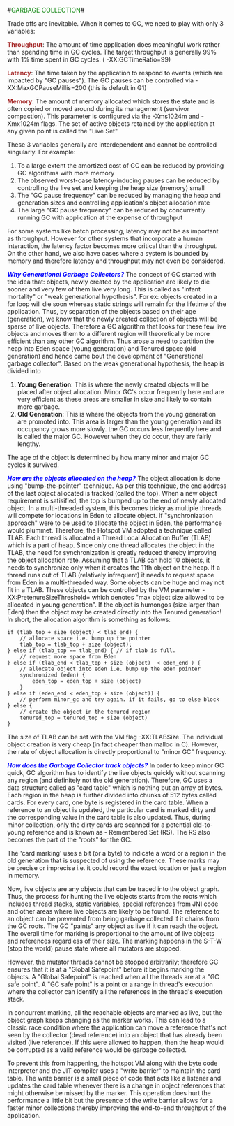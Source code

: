 #<span style="color:green">GARBAGE COLLECTION</span>#

Trade offs are inevitable. When it comes to GC, we need to play with only 3 variables:

<span style="color:brown">**Throughput**</span>: The amount of time application does meaningful work rather than spending time in GC cycles. The target throughput is generally 99% with 1% time spent in GC cycles. ( -XX:GCTimeRatio=99)
 
<span style="color:brown">**Latency**</span>: The time taken by the application to respond to events (which are impacted by "GC pauses"). The GC pauses can be controlled via -XX:MaxGCPauseMillis=200 (this is default in G1)

<span style="color:brown">**Memory**</span>: The amount of memory allocated which stores the state and is often copied or moved around during its management (survivor compaction). This parameter is configured via the -Xms1024m and -Xmx1024m flags. The set of active objects retained by the application at any given point is called the "Live Set"


These 3 variables generally are interdependent and cannot be controlled singularly. For example:

1. To a large extent the amortized cost of GC can be reduced by providing GC algorithms with more memory
2. The observed worst-case latency-inducing pauses can be reduced by controlling the live set and keeping the heap size (memory) small
3. The "GC pause frequency" can be reduced by managing the heap and generation sizes and controlling application's object allocation rate
4. The large "GC pause frequency" can be reduced by concurrently running GC with application at the expense of throughput


For some systems like batch processing, latency may not be as important as throughput. However for other systems that incorporate a human interaction, the latency factor becomes more critical than the throughput. On the other hand, we also have cases where a system is bounded by memory and therefore latency and throughput may not even be considered.

<span style="color:blue">***Why Generational Garbage Collectors?***</span>
The concept of GC started with the idea that: objects, newly created by the application are likely to die sooner and very few of them live very long. This is called as "infant mortality" or "weak generational hypothesis". For ex: objects created in a for loop will die soon whereas static strings will remain for the lifetime of the application. Thus, by separation of the objects based on their age (generation), we know that the newly created collection of objects will be sparse of live objects. Therefore a GC algorithm that looks for these few live objects and moves them to a different region will theoretically be more efficient than any other GC algorithm. Thus arose a need to partition the heap into Eden space (young generation) and Tenured space (old generation) and hence came bout the development of "Generational garbage collector". Based on the weak generational hypothesis, the heap is divided into

1. **Young Generation**: This is where the newly created objects will be placed after object allocation. Minor GC's occur frequently here and are very efficient as these areas are smaller in size and likely to contain more garbage.
2. **Old Generation**: This is where the objects from the young generation are promoted into. This area is larger than the young generation and its occupancy grows more slowly. the GC occurs less frequently here and is called the major GC. However when they do occur, they are fairly lengthy.

The age of the object is determined by how many minor and major GC cycles it survived.

<span style="color:blue">***How are the objects allocated on the heap?***</span>
The object allocation is done using "bump-the-pointer" technique. As per this technique, the end address of the last object allocated is tracked (called the top). When a new object requirement is satisified, the top is bumped up to the end of newly allocated object. In a multi-threaded system, this becomes tricky as multiple threads will compete for locations in Eden to allocate object. If "synchronization approach" were to be used to allocate the object in Eden, the performance would plummet. Therefore, the Hotspot VM adopted a technique called TLAB.
Each thread is allocated a Thread Local Allocation Buffer (TLAB) which is a part of heap. Since only one thread allocates the object in the TLAB, the need for synchronization is greatly reduced thereby improving the object allocation rate. Assuming that a TLAB can hold 10 objects, it needs to synchronize only when it creates the 11th object on the heap. If a thread runs out of TLAB (relatively infrequent) it needs to request space from Eden in a multi-threaded way.
Some objects can be huge and may not fit in a TLAB. These objects can be controlled by the VM parameter -XX:PretenureSizeThreshold=<size> which denotes "max object size allowed to be allocated in young generation". If the object is humongos (size larger than Eden) then the object may be created directly into the Tenured generation!
In short, the allocation algorithm is something as follows:

    if (tlab_top + size (object) < tlab_end) {
        // allocate space i.e. bump up the pointer
        tlab_top = tlab_top + size (object);
    } else if (tlab_top == tlab_end) { // if tlab is full.
        // request more space from Eden
    } else if (tlab_end < tlab_top + size (object)  < eden_end ) {
        // allocate object into eden i.e. bump up the eden pointer
        synchronized (eden) {
            eden_top = eden_top + size (object) 
        }
    } else if (eden_end < eden_top + size (object)) {
        // perform minor_gc and try again. if it fails, go to else block
    } else {
        // create the object in the tenured region
        tenured_top = tenured_top + size (object)
    }


The size of TLAB can be set with the VM flag -XX:TLABSize. The individual object creation is very cheap (in fact cheaper than malloc in C). However, the rate of object allocation is directly proportional to "minor GC" frequency.

<span style="color:blue">***How does the Garbage Collector track objects?***</span>
In order to keep minor GC quick, GC algorithm has to identify the live objects quickly without scanning any region (and definitely not the old generation). Therefore, GC uses a data structure called as "card table" which is nothing but an array of bytes. Each region in the heap is further divided into chunks of 512 bytes called cards. For every card, one byte is registered in the card table. When a reference to an object is updated, the particular card is marked dirty and the corresponding value in the card table is also updated. Thus, during minor collection, only the dirty cards are scanned for a potential old-to-young reference and is known as - Remembered Set (RS). The RS also becomes the part of the "roots" for the GC.

The 'card marking' uses a bit (or a byte) to indicate a word or a region in the old generation that is suspected of using the reference. These marks may be precise or imprecise i.e. it could record the exact location or just a region in memory.

Now, live objects are any objects that can be traced into the object graph. Thus, the process for hunting the live objects starts from the roots which includes thread stacks, static variables, special references from JNI code and other areas where live objects are likely to be found. The reference to an object can be prevented from being garbage collected if it chains from the GC roots. The GC "paints" any object as live if it can reach the object. The overall time for marking is proportional to the amount of live objects and references regardless of their size. The marking happens in the S-T-W (stop the world) pause state where all mutators are stopped.

However, the mutator threads cannot be stopped arbitrarily; therefore GC ensures that it is at a "Global Safepoint" before it begins marking the objects. A "Global Safepoint" is reached when all the threads are at a "GC safe point". A "GC safe point" is a point or a range in thread's execution where the collector can identify all the references in the thread's execution stack.

In concurrent marking, all the reachable objects are marked as live, but the object graph keeps changing as the marker works. This can lead to a classic race condition where the application can move a reference that's not seen by the collector (dead reference) into an object that has already been visited (live reference). If this were allowed to happen, then the heap would be corrupted as a valid reference would be garbage collected.

To prevent this from happening, the hotspot VM along with the byte code interpreter and the JIT compiler uses a "write barrier" to maintain the card table. The write barrier is a small piece of code that acts like a listener and updates the card table whenever there is a change in object references that might otherwise be missed by the marker. This operation does hurt the performance a little bit but the presence of the write barrier allows for a faster minor collections thereby improving the end-to-end throughput of the application.